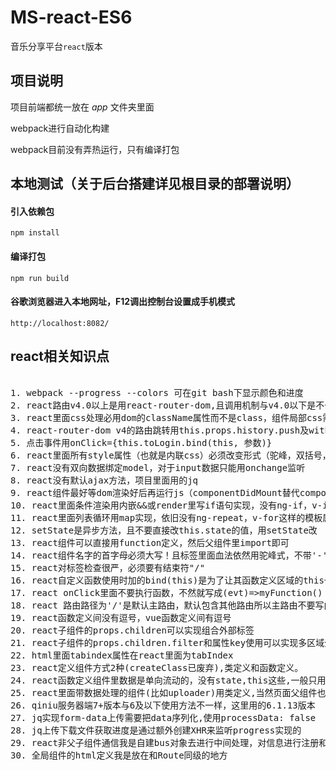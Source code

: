 # MS-react-ES6
音乐分享平台`react`版本

## 项目说明
项目前端都统一放在 _app_ 文件夹里面

webpack进行自动化构建

webpack目前没有弄热运行，只有编译打包

## 本地测试（关于后台搭建详见根目录的部署说明）
#### 引入依赖包

    npm install

#### 编译打包

	npm run build

#### 谷歌浏览器进入本地网址，F12调出控制台设置成手机模式

    http://localhost:8082/

## react相关知识点
<pre> 
1. webpack --progress --colors 可在git bash下显示颜色和进度
2. react路由v4.0以上是用react-router-dom,且调用机制与v4.0以下是不一样的
3. react里面css处理必用dom的className属性而不是class，组件局部css需使用react-css-module且局部css用styleName
4. react-router-dom v4的路由跳转用this.props.history.push及withRouter模块
5. 点击事件用onClick={this.toLogin.bind(this, 参数)}
6. react里面所有style属性（也就是内联css）必须改变形式（驼峰，双括号，变字符串）
7. react没有双向数据绑定model，对于input数据只能用onchange监听
8. react没有默认ajax方法，项目里面用的jq
9. react组件最好等dom渲染好后再运行js（componentDidMount替代componentWillMount）
10. react里面条件渲染用内嵌&&或render里写if语句实现，没有ng-if，v-if这样的模板属性
11. react里面列表循环用map实现，依旧没有ng-repeat，v-for这样的模板属性
12. setState是异步方法，且不要直接改this.state的值，用setState改
13. react组件可以直接用function定义，然后父组件里import即可
14. react组件名字的首字母必须大写！且标签里面血法依然用驼峰式，不带'-'
15. react对标签检查很严，必须要有结束符"/"
16. react自定义函数使用时加的bind(this)是为了让其函数定义区域的this一直指向组件
17. react onClick里面不要执行函数，不然就写成(evt)=>myFunction()
18. react 路由路径为'/'是默认主路由，默认包含其他路由所以主路由不要写内容
19. react函数定义间没有逗号，vue函数定义间有逗号
20. react子组件的props.children可以实现组合外部标签
21. react子组件的props.children.filter和属性key使用可以实现多区域外部标签
22. html里面tabindex属性在react里面为tabIndex
23. react定义组件方式2种(createClass已废弃),类定义和函数定义。
24. react函数定义组件里数据是单向流动的，没有state,this这些,一般只用来单向渲染展示DOM
25. react里面带数据处理的组件(比如uploader)用类定义,当然页面父组件也用类定义
26. qiniu服务器端7+版本与6及以下使用方法不一样，这里用的6.1.13版本
27. jq实现form-data上传需要把data序列化,使用processData: false
28. jq上传下载文件获取进度是通过额外创建XHR来监听progress实现的
29. react非父子组件通信我是自建bus对象去进行中间处理，对信息进行注册和分发（subscribe和dispatch）
30. 全局组件的html定义我是放在和Route同级的地方
</pre>